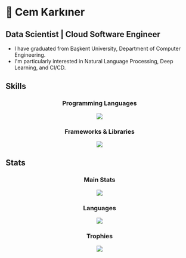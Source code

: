 # 👋 Cem Karkıner

##  Data Scientist | Cloud Software Engineer
 - I have graduated from Başkent University, Department of Computer Engineering.
 - I'm particularly interested in Natural Language Processing, Deep Learning, and CI/CD.

## Skills

<div align="center">

  <h3>Programming Languages</h3>
  <img src="https://skillicons.dev/icons?i=python,r,java,cpp,c" />

  <h3>Frameworks & Libraries</h3>
  <img src="https://skillicons.dev/icons?i=pytorch,tensorflow,aws,docker,git,github,gcp&perline=4" />

</div>

## Stats
<div align="center">

  <h3>Main Stats</h3>
  <img src="https://github-readme-stats.vercel.app/api?username=cemkarkiner&show_icons=false&theme=great-gatsby&rank_icon=github" />

  <h3>Languages</h3>
  <img src="https://github-readme-stats.vercel.app/api/top-langs/?username=CemKarkiner&layout=compact&theme=great-gatsby" />

  <h3>Trophies</h3>
  <img src="https://github-profile-trophy.vercel.app/?username=cemkarkiner&theme=onedark" />

</div>


